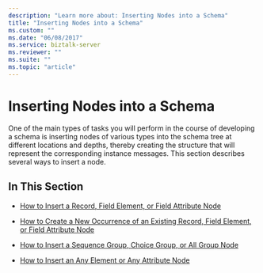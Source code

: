 ```yaml
---
description: "Learn more about: Inserting Nodes into a Schema"
title: "Inserting Nodes into a Schema"
ms.custom: ""
ms.date: "06/08/2017"
ms.service: biztalk-server
ms.reviewer: ""
ms.suite: ""
ms.topic: "article"
---
```

# Inserting Nodes into a Schema
One of the main types of tasks you will perform in the course of developing a schema is inserting nodes of various types into the schema tree at different locations and depths, thereby creating the structure that will represent the corresponding instance messages. This section describes several ways to insert a node.  
  
## In This Section  
  
-   [How to Insert a Record, Field Element, or Field Attribute Node](../core/how-to-insert-a-record-field-element-or-field-attribute-node.md)  
  
-   [How to Create a New Occurrence of an Existing Record, Field Element, or Field Attribute Node](../core/create-new-occurrence-of-an-existing-record-field-element-or-field-attribute.md)  
  
-   [How to Insert a Sequence Group, Choice Group, or All Group Node](../core/how-to-insert-a-sequence-group-choice-group-or-all-group-node.md)  
  
-   [How to Insert an Any Element or Any Attribute Node](../core/how-to-insert-an-any-element-or-any-attribute-node.md)
